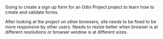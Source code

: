Going to create a sign up form for an Odin Project project to learn how to create and validate forms.

After looking at the project on other browsers, site needs to be fixed to be more responsive by other users. Needs to resize better when browser is at different resolutions or browser window is at different sizes.